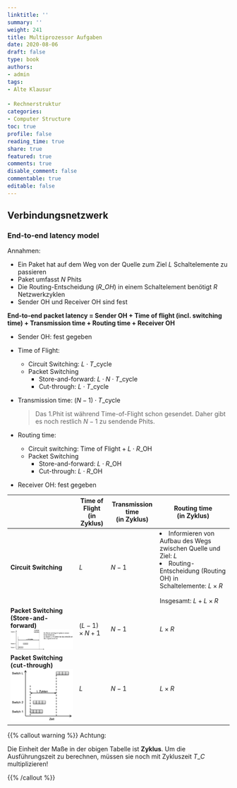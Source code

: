 ```yaml
---
linktitle: ''
summary: ''
weight: 241
title: Multiprozessor Aufgaben
date: 2020-08-06
draft: false
type: book
authors:
- admin
tags:
- Alte Klausur

- Rechnerstruktur
categories:
- Computer Structure
toc: true
profile: false
reading_time: true
share: true
featured: true
comments: true
disable_comment: false
commentable: true
editable: false
---
```


## Verbindungsnetzwerk

### End-to-end latency model

Annahmen:

- Ein Paket hat auf dem Weg von der Quelle zum Ziel $L$ Schaltelemente zu passieren
- Paket umfasst $N$ Phits
- Die Routing-Entscheidung ($R\_{OH}$) in einem Schaltelement benötigt $R$ Netzwerkzyklen
- Sender OH und Receiver OH sind fest

**End-to-end packet latency = Sender OH + Time of flight (incl. switching time) + Transmission time + Routing time + Receiver OH**

- Sender OH: fest gegeben

- Time of Flight: 

  - Circuit Switching: $L \cdot T\_{\text{cycle}}$
  - Packet Switching
    - Store-and-forward: $L \cdot N \cdot T\_{\text{cycle}}$
    - Cut-through: $L \cdot T\_{\text{cycle}}$

- Transmission time: $(N-1)\cdot T\_{\text{cycle}}$

  > Das 1.Phit ist während Time-of-Flight schon gesendet. Daher gibt es noch restlich $N-1$ zu sendende Phits.

- Routing time:

  - Circuit switching: $\text{Time of Flight} + L \cdot R\_{\text{OH}}$
  - Packet Switching
    - Store-and-forward: $L \cdot R\_{\text{OH}}$
    - Cut-through: $L \cdot R\_{\text{OH}}$

- Receiver OH: fest gegeben



|                                                              | Time of Flight<br />(in Zyklus) | Transmission time<br />(in Zyklus) | Routing time<br />(in Zyklus)                                |
| ------------------------------------------------------------ | ------------------------------- | ---------------------------------- | ------------------------------------------------------------ |
| **Circuit Switching**                                        | $L$                             | $N-1$                              | <li>Informieren von Aufbau des Wegs zwischen Quelle und Ziel: $L$<li>Routing-Entscheidung (Routing OH) in Schaltelemente: $L \times R$<br />​<br />Insgesamt: $L + L \times R$ |
| **Packet Switching (Store-and-forward)<br />**<img src="https://raw.githubusercontent.com/EckoTan0804/upic-repo/master/uPic/截屏2020-07-25%2011.26.57.png" alt="截屏2020-07-25 11.26.57" style="zoom:80%;" /> | $(L-1) \times N + 1$            | $N-1$                              | $L \times R$                                                 |
| **Packet Switching (cut-through)** <br /><img src="https://raw.githubusercontent.com/EckoTan0804/upic-repo/master/uPic/截屏2020-07-25%2011.54.56.png" alt="截屏2020-07-25 11.54.56" style="zoom:80%;" /> | $L$                             | $N-1$                              | $L \times R$                                                 |

{{% callout warning %}}
Achtung:

Die Einheit der Maße in der obigen Tabelle ist **Zyklus**. Um die Ausführungszeit zu berechnen, müssen sie noch mit Zykluszeit $T\_C$ multiplizieren!

{{% /callout %}}